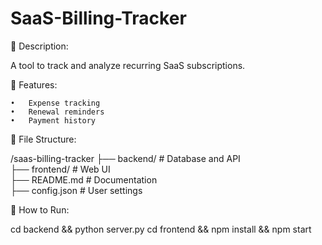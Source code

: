 # SaaS-Billing-Tracker

📌 Description:

A tool to track and analyze recurring SaaS subscriptions.

📜 Features:

	•	Expense tracking
	•	Renewal reminders
	•	Payment history

📂 File Structure:

/saas-billing-tracker
 ├── backend/       # Database and API  
 ├── frontend/      # Web UI  
 ├── README.md      # Documentation  
 ├── config.json    # User settings  

🚀 How to Run:

cd backend && python server.py
cd frontend && npm install && npm start

